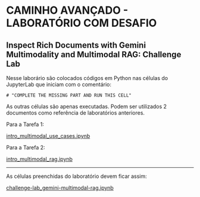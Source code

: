 
  CAMINHO AVANÇADO - LABORATÓRIO COM DESAFIO
  ==========================================
  
  Inspect Rich Documents with Gemini Multimodality and Multimodal RAG: Challenge Lab
  ----------------------------------------------------------------------------------
  
  Nesse laborário são colocados códigos em Python nas células do JupyterLab que iniciam com o comentário:

  ```
  # "COMPLETE THE MISSING PART AND RUN THIS CELL"
  ```
  
  As outras células são apenas executadas.
  Podem ser utilizados 2 documentos como referência de laboratórios anteriores.
  
  Para a Tarefa 1:
  
  [intro_multimodal_use_cases.ipynb](https://github.com/GoogleCloudPlatform/generative-ai/blob/main/gemini/use-cases/intro_multimodal_use_cases.ipynb)
  
  Para a Tarefa 2:

  [intro_multimodal_rag.ipynb](https://github.com/GoogleCloudPlatform/generative-ai/blob/main/gemini/use-cases/retrieval-augmented-generation/intro_multimodal_rag.ipynb)
  
  ---
  
  As células preenchidas do laboratório devem ficar assim:
  
  [challenge-lab_gemini-multimodal-rag.ipynb](https://github.com/f4biopedro/google-cloud-skills-boost/blob/main/challenge-lab_gemini-multimodal-rag.ipynb)
